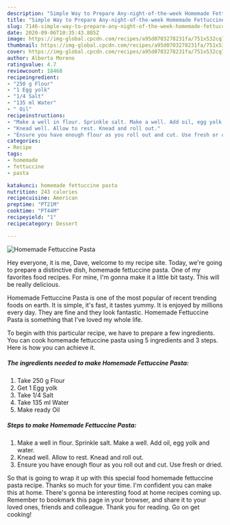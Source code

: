 ```yaml
---
description: "Simple Way to Prepare Any-night-of-the-week Homemade Fettuccine Pasta"
title: "Simple Way to Prepare Any-night-of-the-week Homemade Fettuccine Pasta"
slug: 7146-simple-way-to-prepare-any-night-of-the-week-homemade-fettuccine-pasta
date: 2020-09-06T10:35:43.885Z
image: https://img-global.cpcdn.com/recipes/a95d0703278231fa/751x532cq70/homemade-fettuccine-pasta-recipe-main-photo.jpg
thumbnail: https://img-global.cpcdn.com/recipes/a95d0703278231fa/751x532cq70/homemade-fettuccine-pasta-recipe-main-photo.jpg
cover: https://img-global.cpcdn.com/recipes/a95d0703278231fa/751x532cq70/homemade-fettuccine-pasta-recipe-main-photo.jpg
author: Alberta Moreno
ratingvalue: 4.7
reviewcount: 18468
recipeingredient:
- "250 g Flour"
- "1 Egg yolk"
- "1/4 Salt"
- "135 ml Water"
- " Oil"
recipeinstructions:
- "Make a well in flour. Sprinkle salt. Make a well. Add oil, egg yolk and water."
- "Knead well. Allow to rest. Knead and roll out."
- "Ensure you have enough flour as you roll out and cut. Use fresh or dried."
categories:
- Recipe
tags:
- homemade
- fettuccine
- pasta

katakunci: homemade fettuccine pasta 
nutrition: 243 calories
recipecuisine: American
preptime: "PT21M"
cooktime: "PT44M"
recipeyield: "1"
recipecategory: Dessert

---
```



![Homemade Fettuccine Pasta](https://img-global.cpcdn.com/recipes/a95d0703278231fa/751x532cq70/homemade-fettuccine-pasta-recipe-main-photo.jpg)

Hey everyone, it is me, Dave, welcome to my recipe site. Today, we're going to prepare a distinctive dish, homemade fettuccine pasta. One of my favorites food recipes. For mine, I'm gonna make it a little bit tasty. This will be really delicious.



Homemade Fettuccine Pasta is one of the most popular of recent trending foods on earth. It is simple, it's fast, it tastes yummy. It is enjoyed by millions every day. They are fine and they look fantastic. Homemade Fettuccine Pasta is something that I've loved my whole life.


To begin with this particular recipe, we have to prepare a few ingredients. You can cook homemade fettuccine pasta using 5 ingredients and 3 steps. Here is how you can achieve it.

<!--inarticleads1-->

##### The ingredients needed to make Homemade Fettuccine Pasta:

1. Take 250 g Flour
1. Get 1 Egg yolk
1. Take 1/4 Salt
1. Take 135 ml Water
1. Make ready  Oil




<!--inarticleads2-->

##### Steps to make Homemade Fettuccine Pasta:

1. Make a well in flour. Sprinkle salt. Make a well. Add oil, egg yolk and water.
1. Knead well. Allow to rest. Knead and roll out.
1. Ensure you have enough flour as you roll out and cut. Use fresh or dried.




So that is going to wrap it up with this special food homemade fettuccine pasta recipe. Thanks so much for your time. I'm confident you can make this at home. There's gonna be interesting food at home recipes coming up. Remember to bookmark this page in your browser, and share it to your loved ones, friends and colleague. Thank you for reading. Go on get cooking!
